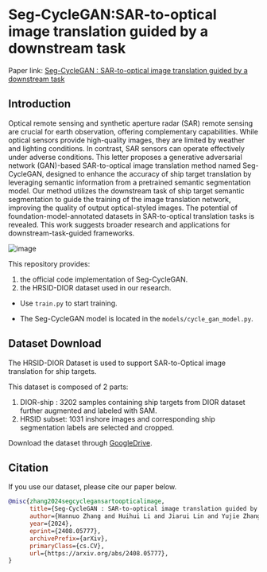 # Seg-CycleGAN:SAR-to-optical image translation  guided by a downstream task

Paper link: [Seg-CycleGAN : SAR-to-optical image translation  guided by a downstream task](https://ieeexplore.ieee.org/abstract/document/10872937)

## Introduction
Optical remote sensing and synthetic aperture radar (SAR) remote sensing are crucial for earth observation, offering complementary capabilities. While optical sensors provide high-quality images, they are limited by weather and lighting conditions. In contrast, SAR sensors can operate effectively under adverse conditions. This letter proposes a generative adversarial network (GAN)-based SAR-to-optical image translation method named Seg-CycleGAN, designed to enhance the accuracy of ship target translation by leveraging semantic information from a pretrained semantic segmentation model. Our method utilizes the downstream task of ship target semantic segmentation to guide the training of the image translation network, improving the quality of output optical-styled images. The potential of foundation-model-annotated datasets in SAR-to-optical translation tasks is revealed. This work suggests broader research and applications for downstream-task-guided frameworks.

![image](https://github.com/NWPU-IVIP/Seg-CycleGAN-and-HRSID-DIOR/figures/fig1.png)

This repository provides:

1. the official code implementation of Seg-CycleGAN.
2. the HRSID-DIOR dataset used in our research. 

- Use `train.py` to start training. 

- The Seg-CycleGAN model is located in the `models/cycle_gan_model.py`.

## Dataset Download

The HRSID-DIOR Dataset is used to support SAR-to-Optical image translation for ship targets.

This dataset is composed of 2 parts:
1) DIOR-ship : 3202 samples containing ship targets from DIOR dataset further augmented and labeled with SAM.
2) HRSID subset: 1031 inshore images and corresponding ship segmentation labels are selected and cropped.

Download the dataset through [GoogleDrive](https://drive.google.com/drive/folders/1_1F_A7iUUEgOSgQ7qLMPFT32z6_GCxO4?usp=drive_link).

## Citation

If you use our dataset, please cite our paper below.

```BibTeX
@misc{zhang2024segcyclegansartoopticalimage,
      title={Seg-CycleGAN : SAR-to-optical image translation guided by a downstream task}, 
      author={Hannuo Zhang and Huihui Li and Jiarui Lin and Yujie Zhang and Jianghua Fan and Hang Liu},
      year={2024},
      eprint={2408.05777},
      archivePrefix={arXiv},
      primaryClass={cs.CV},
      url={https://arxiv.org/abs/2408.05777}, 
}
```

